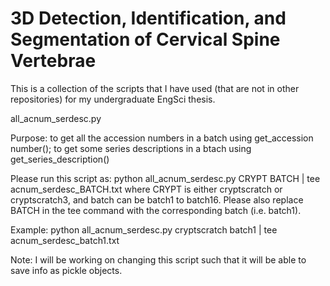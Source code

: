 # 3D Detection, Identification, and Segmentation of Cervical Spine Vertebrae
This is a collection of the scripts that I have used (that are not in other repositories) for my undergraduate EngSci thesis.

all_acnum_serdesc.py

Purpose: to get all the accession numbers in a batch using get_accession number(); to get some series descriptions in a btach using get_series_description()

Please run this script as:
python all_acnum_serdesc.py CRYPT BATCH | tee acnum_serdesc_BATCH.txt
where CRYPT is either cryptscratch or cryptscratch3, and batch can be batch1 to batch16. Please also replace BATCH in the tee command with the corresponding batch (i.e. batch1). 

Example: python all_acnum_serdesc.py cryptscratch batch1 | tee acnum_serdesc_batch1.txt

Note: I will be working on changing this script such that it will be able to save info as pickle objects.
